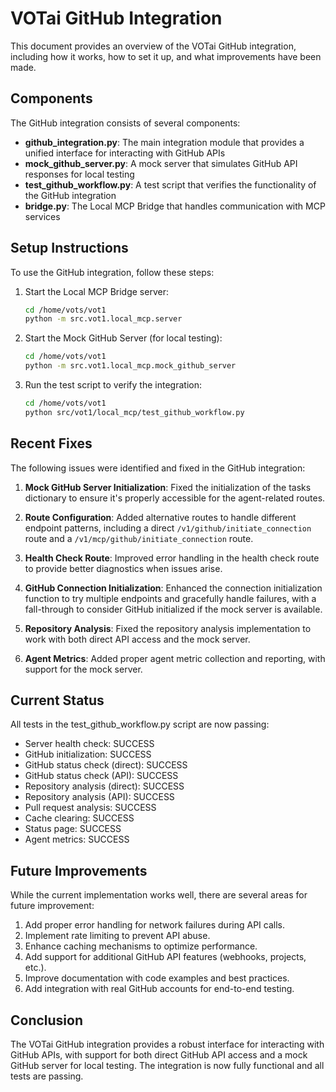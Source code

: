 # VOTai GitHub Integration

This document provides an overview of the VOTai GitHub integration, including how it works, how to set it up, and what improvements have been made.

## Components

The GitHub integration consists of several components:

- **github_integration.py**: The main integration module that provides a unified interface for interacting with GitHub APIs
- **mock_github_server.py**: A mock server that simulates GitHub API responses for local testing
- **test_github_workflow.py**: A test script that verifies the functionality of the GitHub integration
- **bridge.py**: The Local MCP Bridge that handles communication with MCP services

## Setup Instructions

To use the GitHub integration, follow these steps:

1. Start the Local MCP Bridge server:
   ```bash
   cd /home/vots/vot1
   python -m src.vot1.local_mcp.server
   ```

2. Start the Mock GitHub Server (for local testing):
   ```bash
   cd /home/vots/vot1
   python -m src.vot1.local_mcp.mock_github_server
   ```

3. Run the test script to verify the integration:
   ```bash
   cd /home/vots/vot1
   python src/vot1/local_mcp/test_github_workflow.py
   ```

## Recent Fixes

The following issues were identified and fixed in the GitHub integration:

1. **Mock GitHub Server Initialization**: Fixed the initialization of the tasks dictionary to ensure it's properly accessible for the agent-related routes.

2. **Route Configuration**: Added alternative routes to handle different endpoint patterns, including a direct `/v1/github/initiate_connection` route and a `/v1/mcp/github/initiate_connection` route.

3. **Health Check Route**: Improved error handling in the health check route to provide better diagnostics when issues arise.

4. **GitHub Connection Initialization**: Enhanced the connection initialization function to try multiple endpoints and gracefully handle failures, with a fall-through to consider GitHub initialized if the mock server is available.

5. **Repository Analysis**: Fixed the repository analysis implementation to work with both direct API access and the mock server.

6. **Agent Metrics**: Added proper agent metric collection and reporting, with support for the mock server.

## Current Status

All tests in the test_github_workflow.py script are now passing:

- Server health check: SUCCESS
- GitHub initialization: SUCCESS
- GitHub status check (direct): SUCCESS
- GitHub status check (API): SUCCESS
- Repository analysis (direct): SUCCESS
- Repository analysis (API): SUCCESS
- Pull request analysis: SUCCESS
- Cache clearing: SUCCESS
- Status page: SUCCESS
- Agent metrics: SUCCESS

## Future Improvements

While the current implementation works well, there are several areas for future improvement:

1. Add proper error handling for network failures during API calls.
2. Implement rate limiting to prevent API abuse.
3. Enhance caching mechanisms to optimize performance.
4. Add support for additional GitHub API features (webhooks, projects, etc.).
5. Improve documentation with code examples and best practices.
6. Add integration with real GitHub accounts for end-to-end testing.

## Conclusion

The VOTai GitHub integration provides a robust interface for interacting with GitHub APIs, with support for both direct GitHub API access and a mock GitHub server for local testing. The integration is now fully functional and all tests are passing. 